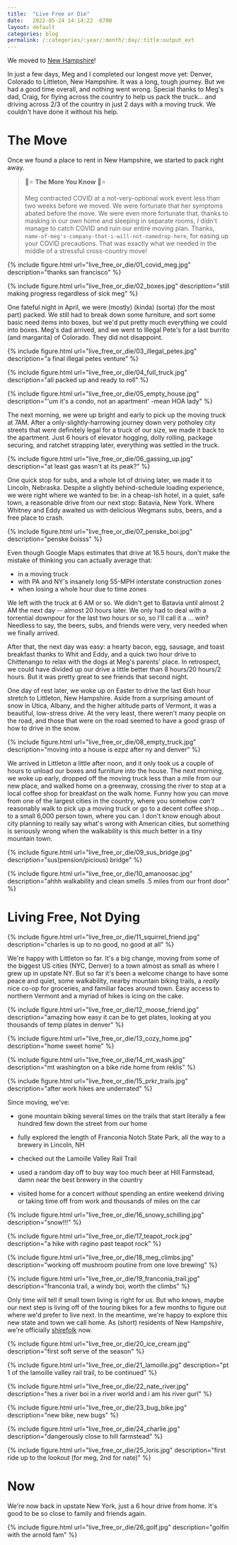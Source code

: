 ```yaml
---
title:  "Live Free or Die"
date:   2022-05-24 14:14:22 -0700
layout: default
categories: blog
permalink: /:categories/:year/:month/:day/:title:output_ext
---
```


We moved to [New Hampshire](https://breakingbad.fandom.com/wiki/Walt%27s_New_Hampshire_Cabin)!

In just a few days, Meg and I completed our longest move yet: Denver, Colorado to Littleton, New Hampshire. It was a long, tough journey. But we had a good
time overall, and nothing went wrong. Special thanks to Meg's dad, Craig, for flying across the country to help us pack the truck... and driving across 2/3 of the country in just 2 days with a moving truck. We couldn't have done it without his help.

<!-- readmore -->

# The Move

Once we found a place to rent in New Hampshire, we started to pack right away.

> 🌈⭐ **The More You Know** 🌈⭐
> 
> 
> Meg contracted COVID at a not-very-optional work event less than two
> weeks before we moved. We were fortunate that her symptoms abated before the
> move. We were even more fortunate that, thanks to masking in our own home and
> sleeping in separate rooms, *I* didn't manage to catch COVID and ruin our
> entire moving plan. Thanks,
> `name-of-meg's-company-that-i-will-not-namedrop-here`,
> for easing up your COVID precautions. That was exactly what we needed in the
> middle of a stressful cross-country move!

{% include figure.html url="live_free_or_die/01_covid_meg.jpg" description="thanks san francisco" %}

{% include figure.html url="live_free_or_die/02_boxes.jpg" description="still making progress regardless of sick meg" %}

One fateful night in April, we were (mostly) (kinda) (sorta) (for the most part) packed. We still had to break down some furniture, and sort some basic need items into boxes, but we'd put pretty much everything we could into boxes.
Meg's dad arrived, and we went to Illegal Pete's for a last burrito (and margarita) of Colorado. They did not disappoint.

{% include figure.html url="live_free_or_die/03_illegal_petes.jpg" description="a final illegal petes venture" %}

{% include figure.html url="live_free_or_die/04_full_truck.jpg" description="all packed up and ready to roll" %}

{% include figure.html url="live_free_or_die/05_empty_house.jpg" description="'um it's a condo, not an apartment' -mean HOA lady" %}

The next morning, we were up bright and early to pick up the moving truck at 7AM. After a only-slightly-harrowing journey down very potholey city streets
that were definitely legal for a truck of our size, we made it back to the apartment. Just 6 hours of elevator hogging, dolly rolling, package securing,
and ratchet strapping later, everything was settled in the truck.

{% include figure.html url="live_free_or_die/06_gassing_up.jpg" description="at least gas wasn't at its peak?" %}

One quick stop for subs, and a whole lot of driving later, we made it to
Lincoln, Nebraska. Despite a slightly behind-schedule loading experience,
we were right where we wanted to be: in a cheap-ish hotel, in a quiet, safe
town, a reasonable drive from our next stop: Batavia, New York. Where Whitney
and Eddy awaited us with delicious Wegmans subs, beers, and a free place to
crash.

{% include figure.html url="live_free_or_die/07_penske_boi.jpg" description="penske boisss" %}

Even though Google Maps estimates that drive at 16.5 hours, don't make the
mistake of thinking you can actually average that:

- in a moving truck
- with PA and NY's insanely long 55-MPH interstate construction zones
- when losing a whole hour due to time zones

We left with the truck at 6 AM or so. We didn't get to Batavia until almost 2 AM the next day -- almost 20 hours later. We only had to deal with a torrential
downpour for the last two hours or so, so I'll call it a ... win? Needless to
say, the beers, subs, and friends were very, very needed when we finally arrived.

After that, the next day was easy: a hearty bacon, egg, sausage, and toast breakfast thanks to Whit and Eddy, and a quick two hour drive to Chittenango to
relax with the dogs at Meg's parents' place. In retrospect, we could have
divided up our drive a little better than 8 hours/20 hours/2 hours. But it was
pretty great to see friends that second night.

One day of rest later, we woke up on Easter to drive the last 6ish hour stretch
to Littleton, New Hampshire. Aside from a surprising amount of snow in Utica, Albany, and the higher altitude parts of Vermont, it was a beautiful, low-stress drive. At the very least, there weren't many people on the road, and those that were on the road seemed to have a good grasp of how to drive in the snow.

{% include figure.html url="live_free_or_die/08_empty_truck.jpg" description="moving into a house is ezpz after ny and denver" %}

We arrived in Littleton a little after noon, and it only took us a couple of
hours to unload our boxes and furniture into the house. The next morning, we
woke up early, dropped off the moving truck less than a mile from our new place,
and walked home on a greenway, crossing the river to stop at a local coffee shop
for breakfast on the walk home. Funny how you can move from one of the largest
cities in the country, where you somehow *can't* reasonably walk to pick up a moving truck or go to a decent coffee shop... to a small 6,000 person town, where you can. I don't know enough about city planning to really say what's
wrong with American cities, but something is seriously wrong when the walkability is this much better in a tiny mountain town.

{% include figure.html url="live_free_or_die/09_sus_bridge.jpg" description="sus(pension/picious) bridge" %}

{% include figure.html url="live_free_or_die/10_amanoosac.jpg" description="ahhh walkability and clean smells .5 miles from our front door" %}


# Living Free, Not Dying

{% include figure.html url="live_free_or_die/11_squirrel_friend.jpg" description="charles is up to no good, no good at all" %}

We're happy with Littleton so far. It's a big change, moving from some of
the biggest US cities (NYC, Denver) to a town almost as small as where I grew up in upstate NY. But so far it's been a welcome change to have some peace and quiet, some walkability, nearby mountain biking trails, a *really* nice co-op for groceries, and familiar faces around town. Easy access to northern Vermont and a myriad of hikes is icing on the cake.

{% include figure.html url="live_free_or_die/12_moose_friend.jpg" description="amazing how easy it can be to get plates, looking at you thousands of temp plates in denver" %}

{% include figure.html url="live_free_or_die/13_cozy_home.jpg" description="home sweet home" %}

{% include figure.html url="live_free_or_die/14_mt_wash.jpg" description="mt washington on a bike ride home from reklis" %}

{% include figure.html url="live_free_or_die/15_prkr_trails.jpg" description="after work hikes are underrated" %}

Since moving, we've:

- gone mountain biking several times on the trails that start literally a few hundred few down the street from our home

- fully explored the length of Franconia Notch State Park, all the way to a brewery in Lincoln, NH

- checked out the Lamoille Valley Rail Trail

- used a random day off to buy way too much beer at Hill Farmstead, damn near the best brewery in the country

- visited home for a concert *without* spending an entire weekend driving or taking time off from work and thousands of miles on the car

{% include figure.html url="live_free_or_die/16_snowy_schilling.jpg" description="snow!!!" %}

{% include figure.html url="live_free_or_die/17_teapot_rock.jpg" description="a hike with ragino past teapot rock" %}

{% include figure.html url="live_free_or_die/18_meg_climbs.jpg" description="working off mushroom poutine from one love brewing" %}

{% include figure.html url="live_free_or_die/19_franconia_trail.jpg" description="franconia trail, a windy boi, worth the climbs" %}

Only time will tell if small town living is right for us. But who knows, maybe our next step is living off of the touring bikes for a few months to figure out where we'd prefer to live next. In the meantime, we're happy to explore this new state and town we call home. As (short) residents of New Hamp*shire*, we're officially [shirefolk](http://www.elendor.net/index.php?title=Shirefolk&redirect=no) now.

{% include figure.html url="live_free_or_die/20_ice_cream.jpg" description="first soft serve of the season" %}

{% include figure.html url="live_free_or_die/21_lamoille.jpg" description="pt 1 of the lamoille valley rail trail, to be continued" %}

{% include figure.html url="live_free_or_die/22_nate_river.jpg" description="hes a river boi in a river world and i am his river gurl" %}

{% include figure.html url="live_free_or_die/23_bug_bike.jpg" description="new bike, new bugs" %}

{% include figure.html url="live_free_or_die/24_charlie.jpg" description="dangerously close to hill farmstead" %}

{% include figure.html url="live_free_or_die/25_loris.jpg" description="first ride up to the lookout (for meg, 2nd for nate)" %}

# Now

We're now back in upstate New York, just a 6 hour drive from home. It's good to be so close to family and friends again.

{% include figure.html url="live_free_or_die/26_golf.jpg" description="golfin with the arnold fam" %}
